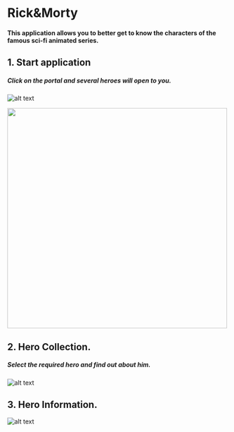 # Rick&Morty

#### This application allows you to better get to know the characters of the famous sci-fi animated series.

## 1. Start application 

##### Click on the portal and several heroes will open to you.

![alt text](https://github.com/KaninVitaliy/Rick-Morty/blob/main/Rick&Morty/image/Start.png?raw=true)

<img src="Rick&Morty/image/Start.png" width="500">


## 2. Hero Collection.

##### Select the required hero and find out about him.

![alt text](https://raw.githubusercontent.com/KaninVitaliy/Rick-Morty/refs/heads/main/Rick%26Morty/image/Collection%20Hero.png)

## 3. Hero Information.

![alt text](https://github.com/KaninVitaliy/Rick-Morty/blob/main/Rick&Morty/image/HeroInformation.png?raw=true)




